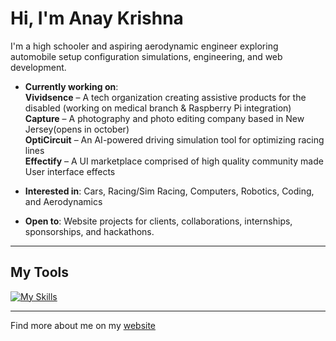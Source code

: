 # Hi, I'm Anay Krishna
      
I'm a high schooler and aspiring aerodynamic engineer exploring automobile setup configuration simulations, engineering, and web development.
                   
- **Currently working on**:  
  **Vividsence** – A tech organization creating assistive products for the disabled (working on medical branch & Raspberry Pi integration)  
  **Capture** – A photography and photo editing company based in New Jersey(opens in october)  
  **OptiCircuit** – An AI-powered driving simulation tool for optimizing racing lines  
  **Effectify** – A UI marketplace comprised of high quality community made User interface effects  

- **Interested in**: Cars, Racing/Sim Racing, Computers, Robotics, Coding, and Aerodynamics  
- **Open to**: Website projects for clients, collaborations, internships, sponsorships, and hackathons.

---

## My Tools

[![My Skills](https://skillicons.dev/icons?i=html,css,js,bootstrap,tailwindcss,java,python,nodejs,react,npm,ts,c,cpp,cs,arduino,mysql,postgresql,firebase)](https://skillicons.dev)

---

Find more about me on my [website](https://anaykr15hn4.github.io/Mypage/)
